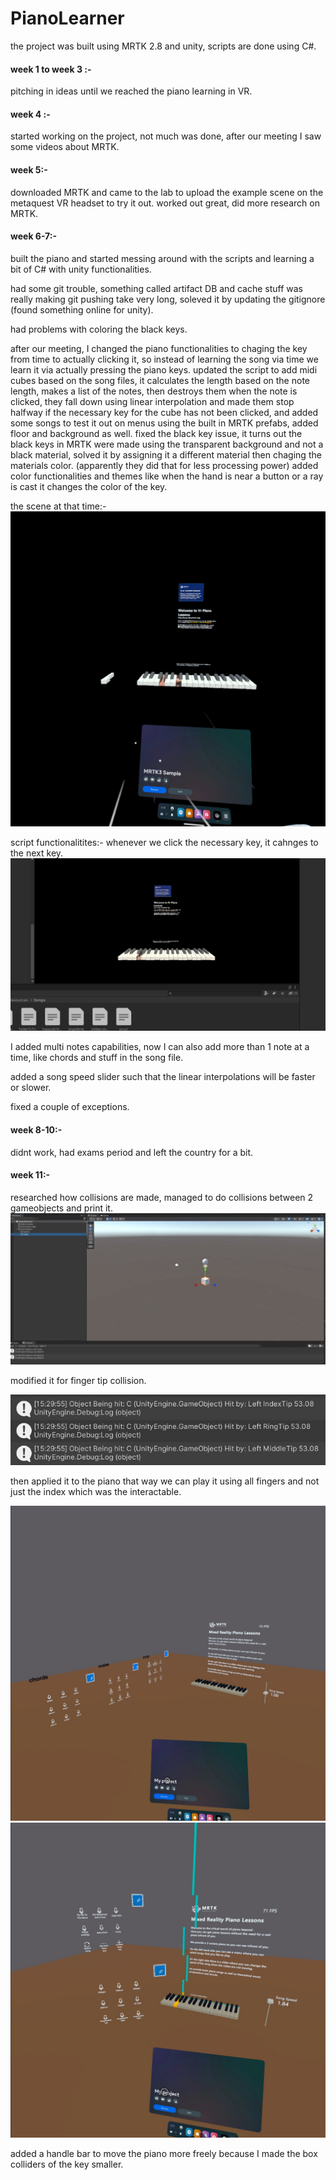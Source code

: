# PianoLearner

the project was built using MRTK 2.8 and unity, scripts are done using C#.

#### week 1 to week 3 :-
pitching in ideas until we reached the piano learning in VR.

#### week 4 :-
started working on the project, not much was done, after our meeting I saw some videos about MRTK.

#### week 5:-
downloaded MRTK and came to the lab to upload the example scene on the metaquest VR headset to try it out.
worked out great, did more research on MRTK.

#### week 6-7:-
built the piano and started messing around with the scripts and learning a bit of C# with unity functionalities.

had some git trouble, something called artifact DB and cache stuff was really making git pushing take very long, soleved it by updating the gitignore (found something online for unity).

had problems with coloring the black keys.

after our meeting, I changed the piano functionalities to chaging the key from time to actually clicking it, so instead of learning the song via time we learn it via actually pressing the piano keys.
updated the script to add midi cubes based on the song files, it calculates the length based on the note length, makes a list of the notes, then destroys them when the note is clicked, they fall down using linear interpolation and made them stop halfway if the necessary key for the cube has not been clicked, and added some songs to test it out on menus using the built in MRTK prefabs, added floor and background as well.
fixed the black key issue, it turns out the black keys in MRTK were made using the transparent background and not a black material, solved it by assigning it a different material then chaging the materials color. (apparently they did that for less processing power)
added color functionalities and themes like when the hand is near a button or a ray is cast it changes the color of the key.

the scene at that time:-
![com.Microsoft.MRTK3Sample-20230228-162805.jpg](pics/com.Microsoft.MRTK3Sample-20230228-162805.jpg)

script functionalitites:-
whenever we click the necessary key, it cahnges to the next key.
![pianokeypress](pics/pianokeypress.gif)

I added multi notes capabilities, now I can also add more than 1 note at a time, like chords and stuff in the song file.

added a song speed slider such that the linear interpolations will be faster or slower.

fixed a couple of exceptions.


#### week 8-10:-
didnt work, had exams period and left the country for a bit.

#### week 11:-
researched how collisions are made, managed to do collisions between 2 gameobjects and print it.
![example.jpg](pics/example.jpg)

modified it for finger tip collision.

![collisionwithfingers.jpg](pics/collisionwithfingers.jpg)

then applied it to the piano that way we can play it using all fingers and not just the index which was the interactable.

![com.DefaultCompany.Myproject-20230228-173218.jpg](pics/com.DefaultCompany.Myproject-20230228-173218.jpg)
![com.DefaultCompany.Myproject-20230228-163139.jpg](pics/com.DefaultCompany.Myproject-20230228-163139.jpg)

added a handle bar to move the piano more freely because I made the box colliders of the key smaller.
